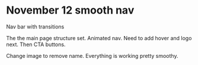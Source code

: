 # November 12 smooth nav
 Nav bar with transitions

The the main page structure set. Animated nav. Need to add hover and logo next. Then CTA buttons.

Change image to remove name. Everything is working pretty smoothy.

